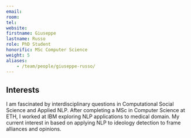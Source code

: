 ```yaml
---
email:
room:
tel:
website:
firstname: Giuseppe
lastname: Russo
role: PhD Student
honorific: MSc Computer Science
weight: 5
aliases:
    - /team/people/giuseppe-russo/
---
```

## Interests
I am fascinated by interdisciplinary questions in Computational Social Science and Applied NLP. After completing a MSc in Computer Science at ETH, I worked at IBM exploring NLP applications to medical domain.
My current interest in based on applying NLP to ideology detection to frame alliances and opinions.
